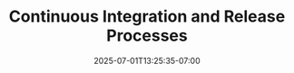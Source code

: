 ---
draft: true
title: "Continuous Integration and Release Processes"
description: "Understanding the basics of continuous integration (CI) and release processes."
date: 2025-07-01T13:25:35-07:00
---